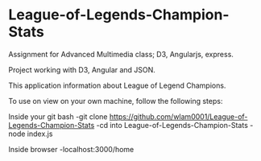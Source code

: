 # League-of-Legends-Champion-Stats

Assignment for Advanced Multimedia class; D3, Angularjs, express.

Project working with D3, Angular and JSON.

This application information about League of Legend Champions.

To use on view on your own machine, follow the following steps:

Inside your git bash
  -git clone https://github.com/wlam0001/League-of-Legends-Champion-Stats
  -cd into League-of-Legends-Champion-Stats
  -node index.js
  
Inside browser
  -localhost:3000/home

